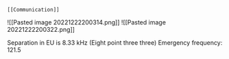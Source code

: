 	[[Communication]]

![[Pasted image 20221222200314.png]]
![[Pasted image 20221222200322.png]]

Separation in EU is 8.33 kHz (Eight point three three)
Emergency frequency: 121.5